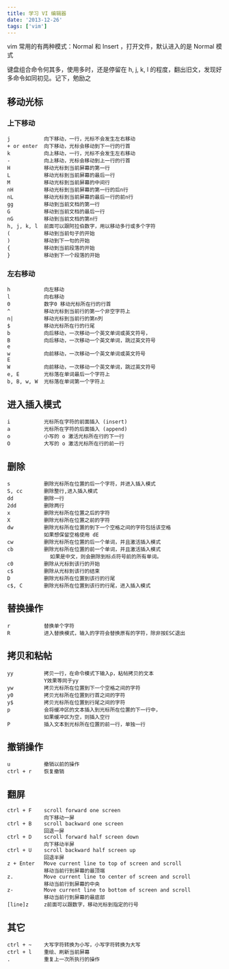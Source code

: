 ```yaml
---
title: 学习 VI 编辑器
date: '2013-12-26'
tags: ['vim']
---
```


vim 常用的有两种模式：Normal 和 Insert ，打开文件，默认进入的是 Normal 模式

键盘组合命令何其多，使用多时，还是停留在 h, j, k, l 的程度，翻出旧文，发现好多命令如同初见。记下，勉励之

## 移动光标

### 上下移动

    j           向下移动，一行，光标不会发生左右移动
    + or enter  向下移动，光标会移动到下一行的行首
    k           向上移动，一行，光标不会发生左右移动
    -           向上移动，光标会移动到上一行的行首
    H           移动光标到当前屏幕的第一行
    L           移动光标到当前屏幕的最后一行
    M           移动光标到当前屏幕的中间行
    nH          移动光标到当前屏幕的第一行的后n行
    nL          移动光标到当前屏幕的最后一行的前n行
    gg          移动到当前文档的第一行
    G           移动到当前文档的最后一行
    nG          移动到当前文档的第n行
    h, j, k, l  前面可以跟阿拉伯数字，用以移动多行或多个字符
    (           移动到当前句子的开始
    )           移动到下一句的开始
    {           移动到当前段落的开始
    }           移动到下一个段落的开始

### 左右移动

    h           向左移动
    l           向右移动
    0           数字0 移动光标所在行的行首
    ^           移动光标到当前行的第一个非空字符上
    n|          移动光标到当前行的第n列
    $           移动光标所在行的行尾
    b           向后移动，一次移动一个英文单词或英文符号，
    B           向后移动，一次移动一个英文单词，跳过英文符号
    e
    w           向前移动，一次移动一个英文单词或英文符号
    E
    W           向前移动，一次移动一个英文单词，跳过英文符号
    e, E        光标落在单词最后一个字符上
    b, B, w, W  光标落在单词第一个字符上

## 进入插入模式

    i           光标所在字符的前面插入 (insert)
    a           光标所在字符的后面插入 (append)
    o           小写的 o 激活光标所在行的下一行
    O           大写的 o 激活光标所在行的前一行

## 删除

    s           删除光标所在位置的后一个字符，并进入插入模式
    S, cc       删除整行,进入插入模式
    dd          删除一行
    2dd         删除两行
    x           删除光标所在位置之后的字符
    X           删除光标所在位置之前的字符
    dw          删除光标所在位置的到下一个空格之间的字符包括该空格
                如果想保留空格使用 dE
    cw          删除光标所在位置的后一个单词，并且激活插入模式
    cb          删除光标所在位置的前一个单词，并且激活插入模式
                  如果是中文，则会删除到标点符号前的所有单词。
    c0          删除从光标到该行的开始
    c$          删除从光标到该行的结束
    D           删除光标所在位置到该行的行尾
    c$, C       删除光标所在位置到该行的行尾，进入插入模式

## 替换操作

    r           替换单个字符
    R           进入替换模式，输入的字符会替换原有的字符，除非按ESC退出

## 拷贝和粘帖

    yy          拷贝一行，在命令模式下输入p，粘帖拷贝的文本
                Y效果等同于yy
    yw          拷贝光标所在位置到下一个空格之间的字符
    y0          拷贝光标所在位置到行首之间的字符
    y$          拷贝光标所在位置到行尾之间的字符
    p           会将缓冲区的文本插入到光标所在位置的下一行中，
                如果缓冲区为空，则插入空行
    P           插入文本到光标所在位置的前一行，单独一行

## 撤销操作

    u           撤销以前的操作
    ctrl + r    恢复撤销

## 翻屏

    ctrl + F    scroll forward one screen
                向下移动一屏
    ctrl + B    scroll backward one screen
                回退一屏
    ctrl + D    scroll forward half screen down
                向下移动半屏
    ctrl + U    scroll backward half screen up
                回退半屏
    z + Enter   Move current line to top of screen and scroll
                移动当前行到屏幕的最顶端
    z.          Move current line to center of screen and scroll
                移动当前行到屏幕的中央
    z-          Move current line to bottom of screen and scroll
                移动当前行到屏幕的最底部
    [line]z     z前面可以跟数字，移动光标到指定的行号

## 其它

    ctrl + ~    大写字符转换为小写，小写字符转换为大写
    ctrl + l    重绘、刷新当前屏幕
    .           重复上一次所执行的操作
